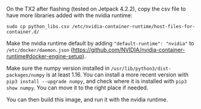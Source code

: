 On the TX2 after flashing (tested on Jetpack 4.2.2), copy the csv file to have more libraries added with the nvidia runtime:
```
sudo cp python_libs.csv /etc/nvidia-container-runtime/host-files-for-container.d/
```

Make the nvidia runtime default by adding `"default-runtime": "nvidia"` to `/etc/docker/daemon.json` (https://github.com/NVIDIA/nvidia-container-runtime#docker-engine-setup).

Make sure the numpy version installed in `/usr/lib/python3/dist-packages/numpy` is at least 1.16.
You can install a more recent version with `pip3 install --upgrade numpy`, and check where it is installed with `pip3 show numpy`. 
You can move it to the right place if needed.


You can then build this image, and run it with the nvidia runtime.
